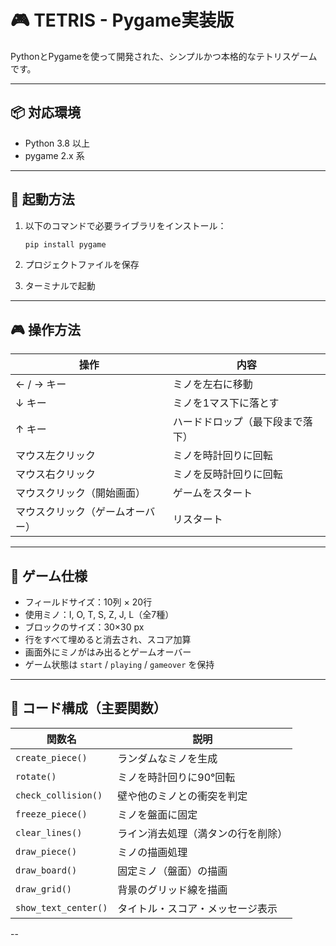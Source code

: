 # 🎮 TETRIS - Pygame実装版

PythonとPygameを使って開発された、シンプルかつ本格的なテトリスゲームです。

---

## 📦 対応環境

- Python 3.8 以上
- pygame 2.x 系

---

## 🚀 起動方法

1. 以下のコマンドで必要ライブラリをインストール：

    ```bash
    pip install pygame
    ```

2. プロジェクトファイルを保存

3. ターミナルで起動

---

## 🎮 操作方法

| 操作         | 内容                             |
|--------------|----------------------------------|
| ← / → キー   | ミノを左右に移動                |
| ↓ キー       | ミノを1マス下に落とす            |
| ↑ キー       | ハードドロップ（最下段まで落下）|
| マウス左クリック | ミノを時計回りに回転         |
| マウス右クリック | ミノを反時計回りに回転       |
| マウスクリック（開始画面） | ゲームをスタート    |
| マウスクリック（ゲームオーバー） | リスタート     |

---

## 🧩 ゲーム仕様

- フィールドサイズ：10列 × 20行
- 使用ミノ：I, O, T, S, Z, J, L（全7種）
- ブロックのサイズ：30×30 px
- 行をすべて埋めると消去され、スコア加算
- 画面外にミノがはみ出るとゲームオーバー
- ゲーム状態は `start` / `playing` / `gameover` を保持

---

## 📐 コード構成（主要関数）

| 関数名              | 説明                                       |
|---------------------|--------------------------------------------|
| `create_piece()`     | ランダムなミノを生成                       |
| `rotate()`           | ミノを時計回りに90°回転                   |
| `check_collision()`  | 壁や他のミノとの衝突を判定                |
| `freeze_piece()`     | ミノを盤面に固定                           |
| `clear_lines()`      | ライン消去処理（満タンの行を削除）        |
| `draw_piece()`       | ミノの描画処理                             |
| `draw_board()`       | 固定ミノ（盤面）の描画                     |
| `draw_grid()`        | 背景のグリッド線を描画                     |
| `show_text_center()` | タイトル・スコア・メッセージ表示          |



--
